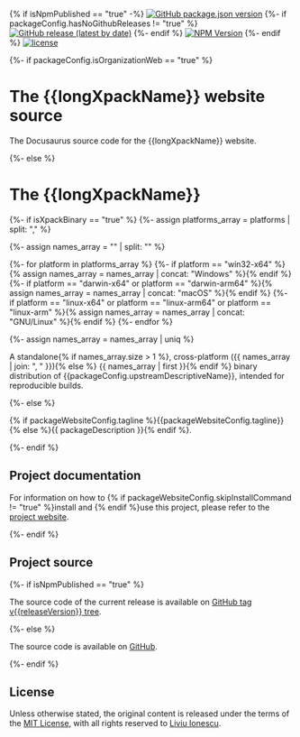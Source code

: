{% if isNpmPublished == "true"  -%}
[![GitHub package.json version](https://img.shields.io/github/package-json/v/{{githubProjectOrganization}}/{{githubProjectName}})](https://github.com/{{githubProjectOrganization}}/{{githubProjectName}}/blob/{{branchMain}}/package.json)
{%- if packageConfig.hasNoGithubReleases != "true" %}
[![GitHub release (latest by date)](https://img.shields.io/github/v/release/{{githubProjectOrganization}}/{{githubProjectName}})](https://github.com/{{githubProjectOrganization}}/{{githubProjectName}}/releases)
{%- endif  %}
[![NPM Version](https://img.shields.io/npm/v/{{packageScopedName}}?color=blue)](https://www.npmjs.com/package/{{packageScopedName}}/)
{%- endif  %}
[![license](https://img.shields.io/github/license/{{githubProjectOrganization}}/{{githubProjectName}})](https://github.com/{{githubProjectOrganization}}/{{githubProjectName}}/blob/{{branchMain}}/LICENSE)

{%- if packageConfig.isOrganizationWeb == "true"  %}

# The {{longXpackName}} website source

The Docusaurus source code for the {{longXpackName}} website.

{%- else  %}

# The {{longXpackName}}

{%- if isXpackBinary == "true"  %}
{%- assign platforms_array = platforms | split: ","  %}

{%- assign names_array = "" | split: ""  %}

{%- for platform in platforms_array  %}
{%- if platform == "win32-x64" %}{% assign names_array = names_array | concat: "Windows" %}{% endif  %}
{%- if platform == "darwin-x64" or platform == "darwin-arm64" %}{% assign names_array = names_array | concat: "macOS" %}{% endif  %}
{%- if platform == "linux-x64" or platform == "linux-arm64" or platform == "linux-arm" %}{% assign names_array = names_array | concat: "GNU/Linux" %}{% endif  %}
{%- endfor  %}

{%- assign names_array = names_array | uniq  %}

A standalone{% if names_array.size > 1 %}, cross-platform ({{ names_array | join: ", " }}){% else %} {{ names_array | first }}{% endif %} binary
distribution of {{packageConfig.upstreamDescriptiveName}},
intended for reproducible builds.

{%- else  %}

{% if packageWebsiteConfig.tagline %}{{packageWebsiteConfig.tagline}}{% else %}{{ packageDescription }}{% endif %}.

{%- endif  %}

## Project documentation

For information on how to {% if packageWebsiteConfig.skipInstallCommand != "true" %}install and {% endif %}use this project, please refer to the
[project website]({{packageHomepage}}).

{%- endif  %}

## Project source

{%- if isNpmPublished == "true"  %}

The source code of the current release is available on
[GitHub tag v{{releaseVersion}} tree](https://github.com/{{githubProjectOrganization}}/{{githubProjectName}}/tree/v{{releaseVersion}}).

{%- else  %}

The source code is available on
[GitHub](https://github.com/{{githubProjectOrganization}}/{{githubProjectName}}/).

{%- endif  %}

## License

Unless otherwise stated, the original content is released under the terms of the
[MIT License](https://opensource.org/licenses/mit),
with all rights reserved to
[Liviu Ionescu](https://github.com/ilg-ul).
